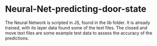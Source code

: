 # Neural-Net-predicting-door-state
The Neural Network is scripted in JS, found in the lib folder. It is already trained, with its layer data found some of the text files. The closed and move text files are some example test data to assess the accuracy of the predictions.
